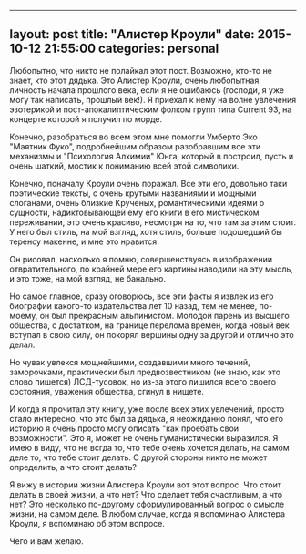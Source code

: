 
---
layout: post
title:  "Алистер Кроули"
date:   2015-10-12 21:55:00
categories: personal
---

Любопытно, что никто не полайкал этот пост. Возможно, кто-то не знает, кто этот дядька. Это Алистер Кроули, очень любопытная личность начала прошлого века, если я не ошибаюсь (господи, я уже могу так написать, прошлый век!). Я приехал к нему на волне увлечения эзотерикой и пост-апокалиптическим фолком групп типа Current 93, на концерте которой я получил по морде. 

Конечно, разобраться во всем этом мне помогли Умберто Эко "Маятник Фуко", подробнейшим образом разобравшим все эти механизмы и "Психология Алхимии" Юнга, который в построил, пусть и очень шаткий, мостик к пониманию всей этой символики.

Конечно, поначалу Кроули очень поражал. Все эти его, довольно таки поэтические тексты, с очень крутыми названиями и мощными слоганами, очень близкие Крученых, романтическими идеями о сущности, надиктовывающей ему его книги в его мистическом переживании, это очень красиво, несмотря на то, что там за этим стоит. У него был стиль, на мой взгляд, хотя стиль, больше подошедший бы теренсу макенне, и мне это нравится.

Он рисовал, насколько я помню, совершенствуясь в изображении отвратительного, по крайней мере его картины наводили на эту мысль, и это тоже, на мой взгляд, не банально. 

Но самое главное, сразу оговорюсь, все эти факты я извлек из его биографии какого-то издательства лет 10 назад, тем не менее, по-моему, он был прекрасным альпинистом. Молодой парень из высшего общества, с достатком, на границе перелома времен, когда новый век вступал в свою силу, он покорял вершины одну за другой и отлично это делал.

Но чувак увлекся мощнейшими, создавшими много течений, заморочками, практически был предвозвестником (не знаю, как это слово пишется) ЛСД-тусовок, но из-за этого лишился всего своего состояния, уважения общества, сгинул в нищете. 

И когда я прочитал эту книгу, уже после всех этих увлечений, просто стало интересно, что это был за дядька, я неожиданно понял, что его историю я очень просто могу описать "как проебать свои возможности". Это я, может не очень гуманистически выразился. Я имею в виду, что не всгда то, что тебе очень хочется делать, на самом деле то, что тебе стоит делать. С другой стороны никто не может определить, а что стоит делать?

Я вижу в истории жизни Алистера Кроули вот этот вопрос. Что стоит делать в своей жизни, а что нет? Что сделает тебя счастливым, а что нет? Это несколько по-другому сформулированный вопрос о смысле жизни, на самом деле. В любом случае, когда я вспоминаю Алистера Кроули, я вспоминаю об этом вопросе.

Чего и вам желаю.   



